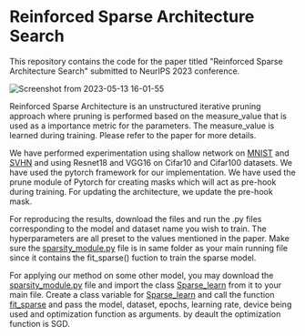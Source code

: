 # Reinforced Sparse Architecture Search
This repository contains the code for the paper titled "Reinforced Sparse Architecture Search" submitted to NeurIPS 2023 conference.

![Screenshot from 2023-05-13 16-01-55](https://github.com/rr-cpu/Reinforced_sparse_architecture_search/assets/56760930/c56d3073-0221-4375-b3a7-e65a245b8385)

Reinforced Sparse Architecture is an unstructured iterative pruning approach where pruning is performed based on the measure_value that is used as a importance metric for the parameters. The measure_value is learned during training. Please refer to the paper for more details.

We have performed experimentation using shallow network on [MNIST](MNIST_on_shallow_network.py) and [SVHN](SVHN_on_shallow_network.py) and using Resnet18 and VGG16 on Cifar10 and Cifar100 datasets. We have used the pytorch framework for our implementation. We have used the prune module of Pytorch for creating masks which will act as pre-hook during training. For updating the architecture, we update the pre-hook mask.

For reproducing the results, download the files and run the .py files corresponding to the model and dataset name you wish to train. The hyperparameters are all preset to the values mentioned in the paper. Make sure the [sparsity_module.py](sparsity_module.py) file is in same folder as your main running file since it contains the fit_sparse() fuction to train the sparse model.
          
For applying our method on some other model, you may download the [sparsity_module.py](sparsity_module.py) file and import the class [Sparse_learn](https://github.com/rr-cpu/Reinforced_sparse_architecture_search/blob/main/sparsity_module.py#L16)  from it to your main file. Create a class variable for [Sparse_learn](https://github.com/rr-cpu/Reinforced_sparse_architecture_search/blob/main/sparsity_module.py#L16) and call the function [fit_sparse](https://github.com/rr-cpu/Reinforced_sparse_architecture_search/blob/main/sparsity_module.py#L20) and pass the model, dataset, epochs, learning rate, device being used and optimization function as arguments. by deault the optimization function is SGD.

